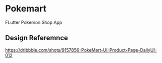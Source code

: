 # Pokemart

FLutter Pokemon Shop App


## Design Referemnce

https://dribbble.com/shots/9157856-PokeMart-UI-Product-Page-DailyUI-012
